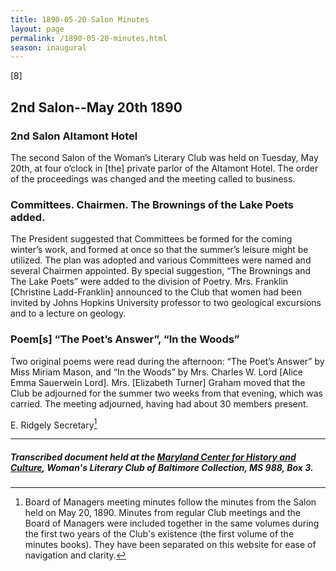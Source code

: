 ```yaml
---
title: 1890-05-20 Salon Minutes
layout: page
permalink: /1890-05-20-minutes.html
season: inaugural
---
```


<style>
    #maincontent{
        font-size:1.4em;
    }
</style>
[8]

## 2nd Salon--May 20th 1890

### 2nd Salon Altamont Hotel

The second Salon of the Woman’s Literary Club was held on Tuesday, May 20th, at four o’clock in [the] private parlor of the Altamont Hotel. The order of the proceedings was changed and the meeting called to business.

### Committees. Chairmen. The Brownings of the Lake Poets added.

The President suggested that Committees be formed for the coming winter’s work, and formed at once so that the summer’s leisure might be utilized. The plan was adopted and various Committees were named and several Chairmen appointed. By special suggestion, “The Brownings and The Lake Poets” were added to the division of Poetry. Mrs. Franklin [Christine Ladd-Franklin] announced to the Club that women had been invited by Johns Hopkins University professor to two geological excursions and to a lecture on geology.

### Poem[s] “The Poet’s Answer”, “In the Woods”

Two original poems were read during the afternoon: “The Poet’s Answer” by Miss Miriam Mason, and “In the Woods” by Mrs. Charles W. Lord [Alice Emma Sauerwein Lord]. Mrs. [Elizabeth Turner] Graham moved that the Club be adjourned for the summer two weeks from that evening, which was carried. The meeting adjourned, having had about 30 members present.

E. Ridgely
Secretary[^BOM]

[^BOM]: Board of Managers meeting minutes follow the minutes from the Salon held on May 20, 1890. Minutes from regular Club meetings and the Board of Managers were included together in the same volumes during the first two years of the Club's existence (the first volume of the minutes books). They have been separated on this website for ease of navigation and clarity.

<hr>

##### Transcribed document held at the [Maryland Center for History and Culture](http://mdhs.org/), Woman's Literary Club of Baltimore Collection, MS 988, Box 3. 